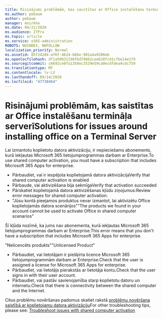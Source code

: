 ```yaml
---
title: Risinājumi problēmām, kas saistītas ar Office instalēšanu termināļa serverī
ms.author: pebaum
author: pebaum
manager: mnirkhe
ms.date: 04/21/2020
ms.audience: ITPro
ms.topic: article
ms.service: o365-administration
ROBOTS: NOINDEX, NOFOLLOW
localization_priority: Normal
ms.assetid: 85f24284-af6f-4624-b6be-901a4a9206eb
ms.openlocfilehash: df1a50031196fbd79662cee620fc41c7be14e179
ms.sourcegitcommit: c6692ce0fa1358ec3529e59ca0ecdfdea4cdc759
ms.translationtype: MT
ms.contentlocale: lv-LV
ms.lasthandoff: 09/14/2020
ms.locfileid: "47738464"
---
```

# <a name="solutions-for-issues-around-installing-office-on-a-terminal-server"></a><span data-ttu-id="e4d2d-102">Risinājumi problēmām, kas saistītas ar Office instalēšanu termināļa serverī</span><span class="sxs-lookup"><span data-stu-id="e4d2d-102">Solutions for issues around installing office on a Terminal Server</span></span>

<span data-ttu-id="e4d2d-103">Lai izmantotu koplietotu datora aktivizāciju, ir nepieciešams abonements, kurā iekļautas Microsoft 365 lietojumprogrammas darbam ar Enterprise.</span><span class="sxs-lookup"><span data-stu-id="e4d2d-103">To use shared computer activation, you must have a subscription that includes Microsoft 365 Apps for enterprise.</span></span>
  
- <span data-ttu-id="e4d2d-104">Pārbaudiet, vai ir iespējota koplietojamā datora aktivizācija</span><span class="sxs-lookup"><span data-stu-id="e4d2d-104">Verify that shared computer activation is enabled</span></span>
- <span data-ttu-id="e4d2d-105">Pārbaude, vai aktivizēšana bija sekmīga</span><span class="sxs-lookup"><span data-stu-id="e4d2d-105">Verify that activation succeeded</span></span>
- <span data-ttu-id="e4d2d-106">Pārskatiet koplietojamā datora aktivizēšanas kļūdu ziņojumus:</span><span class="sxs-lookup"><span data-stu-id="e4d2d-106">Review error messages for shared computer activation:</span></span>
- <span data-ttu-id="e4d2d-107">"Jūsu kontā pieejamos produktus nevar izmantot, lai aktivizētu Office koplietojamās datora scenārijos"</span><span class="sxs-lookup"><span data-stu-id="e4d2d-107">"The products we found in your account cannot be used to activate Office in shared computer scenarios"</span></span>
  
<span data-ttu-id="e4d2d-108">Šī kļūda nozīmē, ka jums nav abonementa, kurā iekļautas Microsoft 365 lietojumprogrammas darbam ar Enterprise.</span><span class="sxs-lookup"><span data-stu-id="e4d2d-108">This error means that you don't have a subscription that includes Microsoft 365 Apps for enterprise.</span></span>

<span data-ttu-id="e4d2d-109">"Nelicencēts produkts"</span><span class="sxs-lookup"><span data-stu-id="e4d2d-109">"Unlicensed Product"</span></span>

- <span data-ttu-id="e4d2d-110">Pārbaudiet, vai lietotājam ir piešķirta licence Microsoft 365 lietojumprogrammām darbam ar Enterprise.</span><span class="sxs-lookup"><span data-stu-id="e4d2d-110">Check that the user is assigned a license for Microsoft 365 Apps for enterprise.</span></span>
- <span data-ttu-id="e4d2d-111">Pārbaudiet, vai lietotājs pierakstās ar lietotāja kontu.</span><span class="sxs-lookup"><span data-stu-id="e4d2d-111">Check that the user signs in with their user account.</span></span>
- <span data-ttu-id="e4d2d-112">Pārbaudiet, vai pastāv savienojamība starp koplietotu datoru un internetu.</span><span class="sxs-lookup"><span data-stu-id="e4d2d-112">Check that there is connectivity between the shared computer and the Internet.</span></span>

<span data-ttu-id="e4d2d-113">Citus problēmu novēršanas padomus skatiet rakstā [problēmu novēršana saistībā ar koplietojamu datora aktivizāciju](https://docs.microsoft.com/DeployOffice/troubleshoot-shared-computer-activation)</span><span class="sxs-lookup"><span data-stu-id="e4d2d-113">For other troubleshooting tips, please see: [Troubleshoot issues with shared computer activation](https://docs.microsoft.com/DeployOffice/troubleshoot-shared-computer-activation)</span></span>